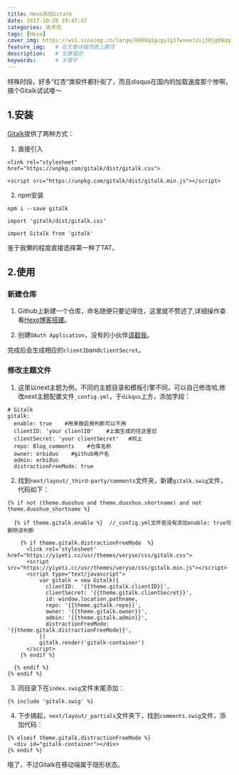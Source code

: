 ```yaml
---
title: Hexo添加Gitalk
date: 2017-10-28 19:47:47
categories: 技术向
tags: [Hexo]
cover_img: https://ws1.sinaimg.cn/large/0069qIgcgy1g17wvee3zij30jg09qq3z.jpg    # 在文章摘要上显示
feature_img:   # 在文章详细页面上置顶
description:   # 文章描述
keywords:      # 关键字
---
```


特殊时段，好多“红杏“类软件都扑街了，而且disqus在国内的加载速度那个惨啊，搞个Gitalk试试喽～
<!--more-->

## 1.安装

[Gitalk](https://github.com/gitalk/gitalk)提供了两种方式：

1. 直接引入

```
<link rel="stylesheet" href="https://unpkg.com/gitalk/dist/gitalk.css">
  
<script src="https://unpkg.com/gitalk/dist/gitalk.min.js"></script>
```

2. npm安装

```
npm i --save gitalk

import 'gitalk/dist/gitalk.css'

import Gitalk from 'gitalk'
```

鉴于我懒的程度直接选择第一种了TAT。

## 2.使用

### 新建仓库

1. Github上新建一个仓库，命名随便只要记得住，这里就不赘述了,详细操作查看[Hexo博客搭建](https://www.wangyiting.win/2017/05/16/hexo%E5%8D%9A%E5%AE%A2%E6%90%AD%E5%BB%BA.html)。

2. 创建`OAuth Application`，没有的小伙伴[请戳我](https://github.com/settings/applications/new)。 

完成后会生成相应的`clientID`and`clientSecret`。


### 修改主题文件

1. 这里以next主题为例，不同的主题目录和模板引擎不同，可以自己修改哈,修改next主题配置文件`_config.yml`，于`dikqus`上方，添加字段：

```
# Gitalk
gitalk: 
  enable: true    #用来做启用判断可以不用
  clientID: 'your clientID'    #上面生成的往这里怼
  clientSecret: 'your clientSecret'   #同上
  repo: Blog_comments    #仓库名称
  owner: erbiduo    #github用户名
  admin: erbiduo
  distractionFreeMode: true
```

2. 找到`next/layout/_third-party/comments`文件夹，新建`gitalk.swig`文件，代码如下：

```
{% if not (theme.duoshuo and theme.duoshuo.shortname) and not theme.duoshuo_shortname %}
  
  {% if theme.gitalk.enable %}  //_config.yml文件若没有添加enable: true可删除该判断

    {% if theme.gitalk.distractionFreeMode  %}      
      <link rel='stylesheet' href="https://yiyeti.cc/usr/themes/veryse/css/gitalk.css">
      <script src="https://yiyeti.cc/usr/themes/veryse/css/gitalk.min.js"></script>
      <script type="text/javascript">
          var gitalk = new Gitalk({
            clientID:  '{{theme.gitalk.clientID}}', 
            clientSecret: '{{theme.gitalk.clientSecret}}',
            id: window.location.pathname,
            repo: '{{theme.gitalk.repo}}', 
            owner: '{{theme.gitalk.owner}}', 
            admin: '{{theme.gitalk.admin}}', 
            distractionFreeMode: '{{theme.gitalk.distractionFreeMode}}',
          })
          gitalk.render('gitalk-container')
      </script>
    {% endif %}

  {% endif %}
{% endif %}
```

3. 同目录下在`index.swig`文件末尾添加：

```
{% include 'gitalk.swig' %}
```

4. 下步搞起，`next/layout/_partials`文件夹下，找到`comments.swig`文件，添加代码：

```
{% elseif theme.gitalk.distractionFreeMode %}  
  <div id="gitalk-container"></div>
{% endif %}
```

哦了，不过Gitalk在移动端属于隐形状态。